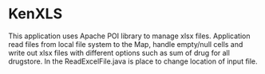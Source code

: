 # KenXLS

This application uses Apache POI library to manage xlsx files. Application read files from local file system to the Map, handle empty/null cells and write out xlsx files with different options such as sum of drug for all drugstore. In the ReadExcelFile.java is place to change location of input file.
